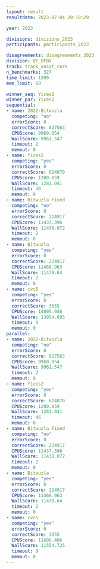 ```yaml
---
layout: result
resultdate: 2023-07-04 20:19:29

year: 2023

divisions: divisions_2023
participants: participants_2023

disagreements: disagreements_2023
division: QF_UFBV
track: track_unsat_core
n_benchmarks: 327
time_limit: 1200
mem_limit: 60

winner_seq: Yices2
winner_par: Yices2
sequential:
- name: 2022-Bitwuzla
  competing: "no"
  errorScore: 0
  correctScore: 827563
  CPUScore: 9960.054
  WallScore: 9961.547
  timeout: 2
  memout: 0
- name: Yices2
  competing: "yes"
  errorScore: 0
  correctScore: 624070
  CPUScore: 1280.059
  WallScore: 1281.041
  timeout: 46
  memout: 0
- name: Bitwuzla Fixed
  competing: "no"
  errorScore: 0
  correctScore: 224917
  CPUScore: 11437.396
  WallScore: 11438.072
  timeout: 2
  memout: 0
- name: Bitwuzla
  competing: "yes"
  errorScore: 0
  correctScore: 224917
  CPUScore: 11468.963
  WallScore: 11470.64
  timeout: 2
  memout: 0
- name: cvc5
  competing: "yes"
  errorScore: 0
  correctScore: 3655
  CPUScore: 14005.946
  WallScore: 13954.895
  timeout: 9
  memout: 0
parallel:
- name: 2022-Bitwuzla
  competing: "no"
  errorScore: 0
  correctScore: 827563
  CPUScore: 9960.054
  WallScore: 9961.547
  timeout: 2
  memout: 0
- name: Yices2
  competing: "yes"
  errorScore: 0
  correctScore: 624070
  CPUScore: 1280.059
  WallScore: 1281.041
  timeout: 46
  memout: 0
- name: Bitwuzla Fixed
  competing: "no"
  errorScore: 0
  correctScore: 224917
  CPUScore: 11437.396
  WallScore: 11438.072
  timeout: 2
  memout: 0
- name: Bitwuzla
  competing: "yes"
  errorScore: 0
  correctScore: 224917
  CPUScore: 11468.963
  WallScore: 11470.64
  timeout: 2
  memout: 0
- name: cvc5
  competing: "yes"
  errorScore: 0
  correctScore: 3655
  CPUScore: 11606.406
  WallScore: 11554.725
  timeout: 9
  memout: 0
---
```

